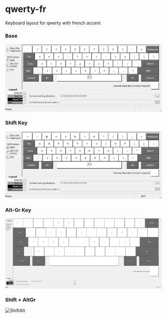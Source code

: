 # qwerty-fr

Keyboard layout for qwerty with french accent


### Base

![Base](qwertyfr.jpg)

### Shift Key

![Shitf](qwertyfrShft.jpg)

### Alt-Gr Key

![Alt](qwertyfrAltGr.jpg)

### Shift + AltGr

![ShiftAlt](qwertyfrShiftAltGr.jpg)
